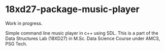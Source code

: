 # 18xd27-package-music-player
Work in progress. 

Simple command line music player in c++ using SDL.
This is a part of the Data Structures Lab (18XD27) in M.Sc. Data Science Course under AMCS, PSG Tech.
